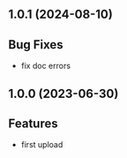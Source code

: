 ## 1.0.1 (2024-08-10)

## Bug Fixes

- fix doc errors

## 1.0.0 (2023-06-30)

## Features

- first upload